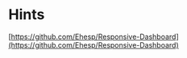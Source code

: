 # Hints

[https://github.com/Ehesp/Responsive-Dashboard](https://github.com/Ehesp/Responsive-Dashboard)
